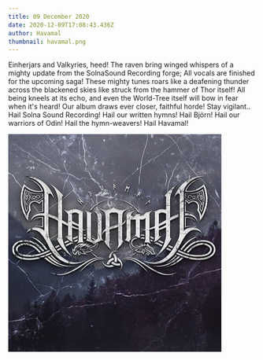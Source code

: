 ```yaml
---
title: 09 December 2020
date: 2020-12-09T17:08:43.436Z
author: Havamal
thumbnail: havamal.png
---
```


Einherjars and Valkyries, heed!
The raven bring winged whispers of a mighty update from the SolnaSound Recording forge; All vocals are finished for the upcoming saga!
These mighty tunes roars like a deafening thunder across the blackened skies like struck from the hammer of Thor itself! All being kneels at its echo, and even the World-Tree itself will bow in fear when it's heard!
Our album draws ever closer, faithful horde! Stay vigilant..
Hail Solna Sound Recording! Hail our written hymns! Hail Björn! Hail our warriors of Odin! Hail the hymn-weavers! Hail Havamal!

![stock_logo.jpg](./stock_logo.jpg)
